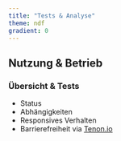 ```yaml
---
title: "Tests & Analyse"
theme: ndf
gradient: 0
---
```

## Nutzung & Betrieb

### Übersicht & Tests

- Status
- Abhängigkeiten
- Responsives Verhalten
- Barrierefreiheit via [Tenon.io](https://tenon.io)
